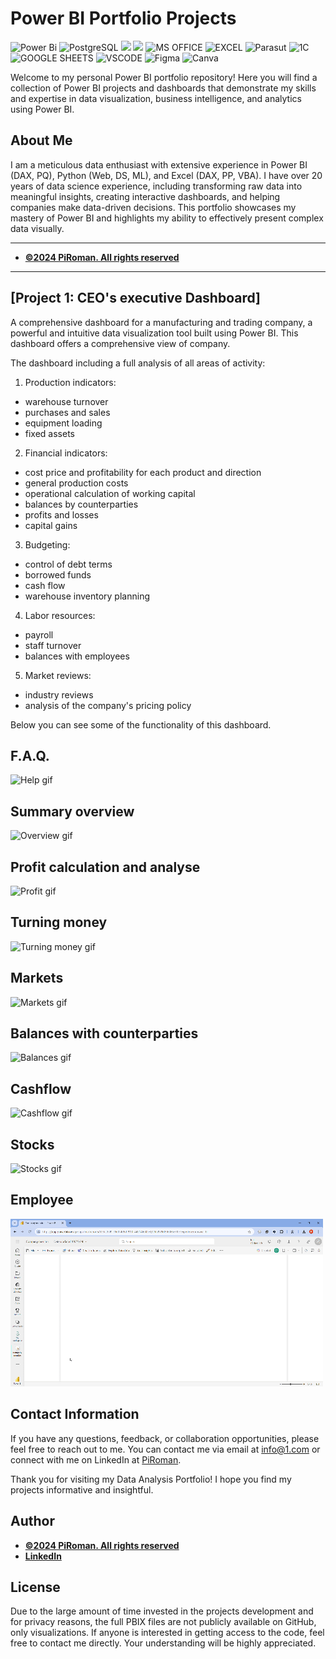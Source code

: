 # Power BI Portfolio Projects
![Power Bi](https://img.shields.io/badge/power_bi-F2C811?style=for-the-badge&logo=powerbi&logoColor=black)
![PostgreSQL](https://img.shields.io/badge/PostgreSQL-316192?style=for-the-badge&logo=postgresql&logoColor=white)
![](https://img.shields.io/badge/MySQL-00000F?style=for-the-badge&logo=mysql&logoColor=white)
![](https://img.shields.io/badge/SQLite-07405E?style=for-the-badge&logo=sqlite&logoColor=white)
![MS OFFICE](https://img.shields.io/badge/Microsoft_Office-D83B01?style=for-the-badge&logo=microsoft-office&logoColor=white)
![EXCEL](https://img.shields.io/badge/Microsoft_Excel-217346?style=for-the-badge&logo=microsoft-excel&logoColor=white)
![Parasut](https://img.shields.io/badge/Parasut-D83B01?style=for-the-badge&logo=Parasut&logoColor=white)
![1C](https://img.shields.io/badge/1C-F2C811?style=for-the-badge&logo=1C&logoColor=black)
![GOOGLE SHEETS](https://img.shields.io/badge/Google%20Sheets-34A853?style=for-the-badge&logo=google-sheets&logoColor=white)
![VSCODE](https://img.shields.io/badge/VSCode-0078D4?style=for-the-badge&logo=visual%20studio%20code&logoColor=white)
![Figma](https://img.shields.io/badge/Figma-F24E1E?style=for-the-badge&logo=figma&logoColor=white)
![Canva](https://img.shields.io/badge/Canva-%2300C4CC.svg?style=for-the-badge&logo=Canva&logoColor=white)





Welcome to my personal Power BI portfolio repository! Here you will find a collection of Power BI projects and dashboards that demonstrate my skills and expertise in data visualization, business intelligence, and analytics using Power BI.

## About Me
I am a meticulous data enthusiast with extensive experience in Power BI (DAX, PQ), Python (Web, DS, ML), and Excel (DAX, PP, VBA). I have over 20 years of data science experience, including transforming raw data into meaningful insights, creating interactive dashboards, and helping companies make data-driven decisions. This portfolio showcases my mastery of Power BI and highlights my ability to effectively present complex data visually.

---
- <ins><b>©2024 PiRoman. All rights reserved</b></ins>
---
## [Project 1: CEO's executive Dashboard]

A comprehensive dashboard for a manufacturing and trading company, 
a powerful and intuitive data visualization tool built using Power BI. 
This dashboard offers a comprehensive view of company.


The dashboard including a full analysis of all areas of activity:

1. Production indicators:
- warehouse turnover
- purchases and sales
- equipment loading
- fixed assets

2. Financial indicators:
- cost price and profitability for each product and direction
- general production costs
- operational calculation of working capital
- balances by counterparties
- profits and losses
- capital gains

3. Budgeting:
- control of debt terms
- borrowed funds
- cash flow
- warehouse inventory planning

4. Labor resources:
- payroll
- staff turnover
- balances with employees

5. Market reviews:
- industry reviews
- analysis of the company's pricing policy

Below you can see some of the functionality of this dashboard.


## F.A.Q.
![Help gif](https://github.com/PIRomanCod/Power-BI-Portfolio/blob/main/src/F.A.Q..gif)

## Summary overview
![Overview gif](https://github.com/PIRomanCod/Power-BI-Portfolio/blob/main/src/company%20overview.gif)

## Profit calculation and analyse
![Profit gif](https://github.com/PIRomanCod/Power-BI-Portfolio/blob/main/src/profit.gif)

## Turning money
![Turning money gif](https://github.com/PIRomanCod/Power-BI-Portfolio/blob/main/src/turning%20money.gif)

## Markets
![Markets gif](https://github.com/PIRomanCod/Power-BI-Portfolio/blob/main/src/market%20condition.gif)

## Balances with counterparties
![Balances gif](https://github.com/PIRomanCod/Power-BI-Portfolio/blob/main/src/counterparties%20balances.gif)

## Cashflow
![Cashflow gif](https://github.com/PIRomanCod/Power-BI-Portfolio/blob/main/src/cashflow.gif)

## Stocks
![Stocks gif](https://github.com/PIRomanCod/Power-BI-Portfolio/blob/main/src/stocks.gif)

## Employee
![HR gif](https://github.com/PIRomanCod/Power-BI-Portfolio/blob/main/src/hr.gif)

<!-- ## [Project 2]: 
 -->


## Contact Information

If you have any questions, feedback, or collaboration opportunities, please feel free to reach out to me. You can contact me via email at [info@1.com](mailto:info@1.com) or connect with me on LinkedIn at [PiRoman](https://www.linkedin.com/in/yourname).

Thank you for visiting my Data Analysis Portfolio! I hope you find my projects informative and insightful.



## Author
- <ins><b>©2024 PiRoman. All rights reserved</b></ins>
- <b>[LinkedIn](https://www.linkedin.com/in/roman-pimonov-41048b18b/)</b>


  
## License
Due to the large amount of time invested in the projects development and for privacy reasons, the full PBIX files are not publicly available on GitHub, only visualizations. If anyone is interested in getting access to the code, feel free to contact me directly. Your understanding will be highly appreciated. 
<!-- Please check out my [WebSite](https://www.) profile. Thanks -->
 
 